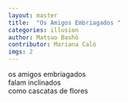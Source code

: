 ```yaml
---
layout: master
title:  "Os Amigos Embriagados "
categories: illusion
author: Matsuo Bashô
contributor: Mariana Caló
imgs: 2
---
```


os amigos embriagados  
falam inclinados  
como cascatas de flores  
